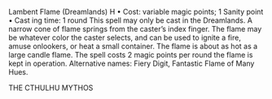 Lambent Flame (Dreamlands) H
• Cost:  variable magic points; 1 Sanity point
•
 Cast
ing time: 1 round
This spell may only be cast in the Dreamlands. A narrow 
cone of flame springs from the caster’s index finger. The flame 
may be whatever color the caster selects, and can be used to 
ignite a fire, amuse onlookers, or heat a small container. The 
flame is about as hot as a large candle flame. The spell costs 
2 magic points per round the flame is kept in operation. 
Alternative names: Fiery Digit, Fantastic Flame of Many 
Hues.
 
THE CTHULHU MYTHOS
